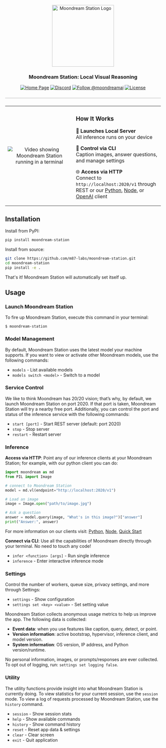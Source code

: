 <div>
   <p align="center">
   <img src="https://raw.githubusercontent.com/m87-labs/moondream-station/55878b16dd3a675a9ccf9a292975aee97d055beb/assets/md_station_demo.gif" alt="Moondream Station Logo" width="200"/>
   </p>

   <h3 align="center"><strong>Moondream Station: Local Visual Reasoning</strong></h3>

   <p align="center">
      <a href="https://moondream.ai/station" target="_blank"><img src="https://img.shields.io/badge/Home-%F0%9F%8F%A0-blue?style=flat-square" alt="Home Page"></a>
      <a href="https://discord.gg/QTaWPdDZ" target="_blank"><img src="https://img.shields.io/badge/Discord-5865F2?logo=discord&logoColor=white&style=flat-square" alt="Discord"></a>
      <a href="https://x.com/moondreamai" target="_blank"><img src="https://img.shields.io/badge/follow-%40moondreamai-000000?style=flat-square&logo=x&logoColor=white" alt="Follow @moondreamai"></a>
      <a href="LICENSE" target="_blank"><img src="https://img.shields.io/badge/license-Apache%202.0-blue?style=flat-square" alt="License"></a>
   </p>
</div>

<hr style="height:3px;border:none;background:#e0e0e0;margin:24px 0;">

<table align="center">
<tr>
<td width="420" align="center" valign="middle">

<!-- Demo video -->
![Video showing Moondream Station running in a terminal](assets/md_station_demo.gif)

</td>
<td width="400" align="left" valign="middle">

### How It Works

🚀 **Launches Local Server**  
   All inference runs on your device

🔧 **Control via CLI**  
   Caption images, answer questions, and manage settings

🌐 **Access via HTTP**  
   Connect to `http://localhost:2020/v1` through REST or our [Python](https://pypi.org/project/moondream/), [Node](https://www.npmjs.com/package/moondream), or [OpenAI](https://github.com/openai/openai-python) client

</td>
</tr>
</table>

## Installation

Install from PyPI:
```bash
pip install moondream-station
```

Install from source:
```bash
git clone https://github.com/m87-labs/moondream-station.git
cd moondream-station
pip install -e .
```
That's it! Moondream Station will automatically set itself up.

## Usage

### Launch Moondream Station

To fire up Moondream Station, execute this command in your terminal:
```
$ moondream-station
```

### Model Management
By default, Moondream Station uses the latest model your machine supports. If you want to view or activate other Moondream models, use the following commands:
- `models` - List available models
- `models switch <model>` - Switch to a model

### Service Control
We like to think Moondream has 20/20 vision; that’s why, by default, we launch Moondream Station on port 2020. If that port is taken, Moondream Station will try a nearby free port. Additionally, you can control the port and status of the inference service with the following commands:
- `start [port]` - Start REST server (default: port 2020)
- `stop` - Stop server
- `restart` - Restart server

### Inference
**Access via HTTP**: 
Point any of our inference clients at your Moondream Station; for example, with our python client you can do:

```python
import moondream as md
from PIL import Image

# connect to Moondream Station
model = md.vl(endpoint="http://localhost:2020/v1")

# Load an image
image = Image.open("path/to/image.jpg")

# Ask a question
answer = model.query(image, "What's in this image?")["answer"]
print("Answer:", answer)
```
For more information on our clients visit: [Python](https://pypi.org/project/moondream/), [Node](https://www.npmjs.com/package/moondream), [Quick Start](https://moondream.ai/c/docs/quickstart)

**Connect via CLI**: 
Use all the capabilities of Moondream directly through your terminal. No need to touch any code!

- `infer <function> [args]` - Run single inference
- `inference` - Enter interactive inference mode

### Settings
Control the number of workers, queue size, privacy settings, and more through Settings:

- `settings` - Show configuration
- `settings set <key> <value>` - Set setting value

Moondream Station collects anonymous usage metrics to help us improve the app. The following data is collected:

- **Event data**: when you use features like caption, query, detect, or point.
- **Version information**: active bootstrap, hypervisor, inference client, and model version.
- **System information**: OS version, IP address, and Python version/runtime.

No personal information, images, or prompts/responses are ever collected. To opt out of logging, run: `settings set logging false`.

### Utility
The utility functions provide insight into what Moondream Station is currently doing. To view statistics for your current session, use the `session` mode. To view a log of requests processed by Moondream Station, use the `history` command.

- `session` - Show session stats
- `help` - Show available commands
- `history` - Show command history
- `reset` - Reset app data & settings
- `clear` - Clear screen
- `exit` - Quit application